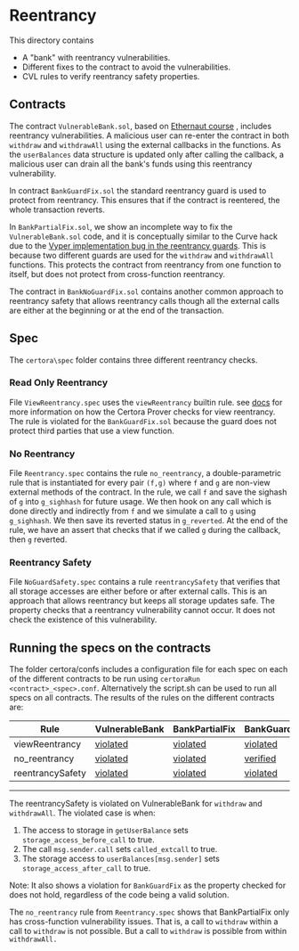 # Reentrancy
This directory contains 
  - A "bank" with reentrancy vulnerabilities. 
  - Different fixes to the contract to avoid the vulnerabilities.
  - CVL rules to verify reentrancy safety properties.

## Contracts
The contract `VulnerableBank.sol`, based on [Ethernaut course](https://dev.to/nvn/ethernaut-hacks-level-10-re-entrancy-42o9) ,  includes reentrancy vulnerabilities.
A malicious user can re-enter the contract in both `withdraw` and `withdrawAll` using the external callbacks in the functions. As the `userBalances` data structure is updated only after calling the callback, a malicious user can drain all the bank's funds using this reentrancy vulnerability. 

In contract `BankGuardFix.sol` the standard reentrancy guard is used to protect from reentrancy. This ensures that if the contract is reentered, the whole transaction reverts. 

In `BankPartialFix.sol`, we show an incomplete way to fix the `VulnerableBank.sol` code, and it is conceptually similar to the Curve hack due to the [Vyper implementation bug in the reentrancy guards](https://osec.io/blog/2023-08-01-vyper-timeline). This is because two different guards are used for the `withdraw` and `withdrawAll` functions. This protects the contract from reentrancy from one function to itself, but does not protect from cross-function reentrancy. 

The contract in `BankNoGuardFix.sol` contains another common approach to reentrancy safety that allows reentrancy calls though all the external calls are either at the beginning or at the end of the transaction.

## Spec
The `certora\spec` folder contains three different reentrancy checks.

### Read Only Reentrancy 
File `ViewReentrancy.spec` uses the `viewReentrancy` builtin rule.
see [docs](https://docs.certora.com/en/latest/docs/cvl/builtin.html#read-only-reentrancy-detection-viewreentrancy) for more information on how the Certora Prover checks for view reentrancy. 
The rule is violated for the `BankGuardFix.sol` because the guard does not protect third parties that use a view function.

### No Reentrancy 
File `Reentrancy.spec` contains the rule `no_reentrancy`, a double-parametric rule that is instantiated for every pair `(f,g)` where `f` and `g` are non-view external methods of the contract. In the rule, we call `f` and save the sighash of `g` into `g_sighhash` for future usage. We then hook on any call which is done directly and indirectly from `f` and we simulate a call to `g` using `g_sighhash`. We then save its reverted status in `g_reverted`. At the end of the rule, we have an assert that checks that if we called `g` during the callback, then `g` reverted. 

### Reentrancy Safety 
File `NoGuardSafety.spec` contains a rule `reentrancySafety` that verifies that all storage accesses are either before  or after external calls. This is an approach that allows reentrancy but keeps all storage updates safe.  The property checks that a reentrancy vulnerability cannot occur. It does not check the existence of this vulnerability. 



## Running the specs on the contracts

The folder certora/confs includes a configuration file for each spec on each of the different contracts to be run using `certoraRun <contract>_<spec>.conf`. Alternatively the script.sh can be used to run all specs on all contracts.
The results of the rules on the different contracts are: 

| Rule | VulnerableBank |  BankPartialFix | BankGuardFix | BankNoGuardFix |
| ---| ------------------ | ------- | ---------| --- |
|viewReentrancy| [violated](https://prover.certora.com/output/15800/0530d5603d914d2087a3560c73acff24?anonymousKey=b37e6db066f103ad50782c9e826a29de0e5b3628) |  [violated](https://prover.certora.com/output/15800/fe7c875f8eb74fc29ed0a879f6407611?anonymousKey=03f20f6b7ec263b3eaa661f7404572ab8df76bf0) | [violated](https://prover.certora.com/output/15800/4942ec88782b46a9bbc37dca8c8084a4?anonymousKey=92df0688d664c6aa44ccf0dbd1e23f8cfdebd4af) | [verified](https://prover.certora.com/output/15800/c36fd2fd42b342739131fb3768780df2?anonymousKey=d47d3aee7e0df77a1170b82502f5993dd7e1f6d8)  |
| no_reentrancy | [violated](https://prover.certora.com/output/15800/d15535a06707493a8a876b524c55f686?anonymousKey=ae997cd21a7515e14b1b8cd7583692171f50b3ce)  | [violated](https://prover.certora.com/output/15800/50141ab6b8e647fd983d08704a490206?anonymousKey=737c4f8de69a5c3910a23a985dbb9c0399237201) | [verified](https://prover.certora.com/output/15800/5c5d5559566b40aeb620f8c1837a4e35?anonymousKey=c5c7280348ea2a58fdc37b3a8b2fe16e8e744f8d) | [violated](https://prover.certora.com/output/15800/1718b661e61c47688becb29245d8c9e8?anonymousKey=eb85307095cff61801304e128808c111f1860a34) | 
| reentrancySafety | [violated](https://prover.certora.com/output/15800/13228cf0288043ccb78cea264540465e?anonymousKey=1726103528728e30575bf1ebee88f73b3f2ab7d9) | [violated](https://prover.certora.com/output/15800/f9c195f8157445dab458cb8953d6c593?anonymousKey=7245c6fe2c209f04e809d9f9a446ea1d62f9de85) | [violated](https://prover.certora.com/output/15800/33f4dd555c67472084bf871640b5b931?anonymousKey=a3c404bce15ae439f97e187cfeb5d7b76e0598fb) | [verified](https://prover.certora.com/output/15800/a20bc465020143f5b296eace903a4859?anonymousKey=0e057b320535c74920eb7eb540a2e66f0c01de14) |  
---


The reentrancySafety is violated on VulnerableBank for `withdraw` and `withdrawAll`. The violated case is when:
1. The access to storage in `getUserBalance` sets `storage_access_before_call` to true.
2. The call `msg.sender.call` sets `called_extcall` to true.
3. The storage access to `userBalances[msg.sender]` sets `storage_access_after_call` to true.

Note:
It also shows a violation for `BankGuardFix` as the property checked for does not hold, regardless of the code being a valid solution.


The `no_reentrancy` rule from `Reentrancy.spec` shows that BankPartialFix only has cross-function vulnerability issues. That is, a call to `withdraw` within a call to `withdraw` is not possible. But a call to `withdraw` is possible from within `withdrawAll.`
